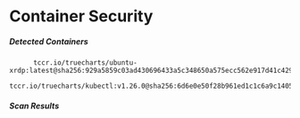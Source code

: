 # Container Security

##### Detected Containers

          tccr.io/truecharts/ubuntu-xrdp:latest@sha256:929a5859c03ad430696433a5c348650a575ecc562e917d41c429e7573eb9a38f
          tccr.io/truecharts/kubectl:v1.26.0@sha256:6d6e0e50f28b961ed1c1c6a9c140553238641591fbdc9ac7c1a348636f78c552

##### Scan Results

